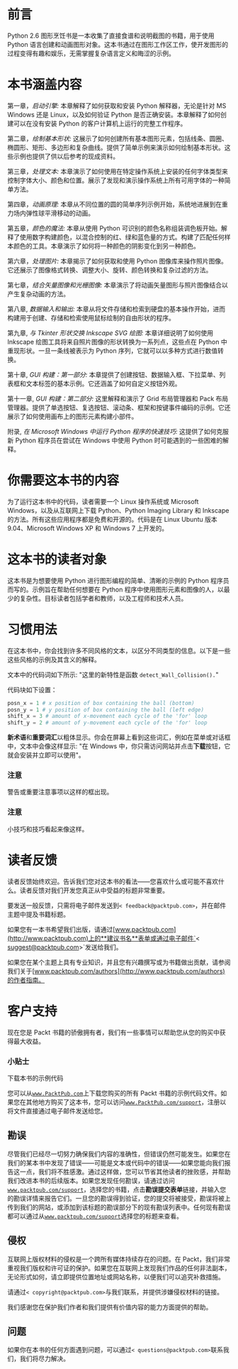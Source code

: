 # 前言

Python 2.6 图形烹饪书是一本收集了直接食谱和说明截图的书籍，用于使用 Python 语言创建和动画图形对象。这本书通过在图形工作区工作，使开发图形的过程变得有趣和娱乐，无需掌握复杂语言定义和晦涩的示例。

# 本书涵盖内容

第一章，*启动引擎:* 本章解释了如何获取和安装 Python 解释器，无论是针对 MS Windows 还是 Linux，以及如何验证 Python 是否正确安装。本章解释了如何创建可以在没有安装 Python 的客户计算机上运行的完整工作程序。

第二章，*绘制基本形状:* 这展示了如何创建所有基本图形元素，包括线条、圆圈、椭圆形、矩形、多边形和复杂曲线。提供了简单示例来演示如何绘制基本形状。这些示例也提供了供以后参考的现成资料。

第三章，*处理文本:* 本章演示了如何使用在特定操作系统上安装的任何字体类型来控制字体大小、颜色和位置。展示了发现和演示操作系统上所有可用字体的一种简单方法。

第四章，*动画原理:* 本章从不同位置的圆的简单序列示例开始，系统地进展到在重力场内弹性球平滑移动的动画。

第五章，*颜色的魔法:* 本章从使用 Python 可识别的颜色名称组装调色板开始。解释了使用数字构建颜色，以混合控制的红、绿和蓝色量的方式。构建了匹配任何样本颜色的工具。本章演示了如何将一种颜色的阴影变化到另一种颜色。

第六章，*处理图片:* 本章揭示了如何获取和使用 Python 图像库来操作照片图像。它还展示了图像格式转换、调整大小、旋转、颜色转换和复杂过滤的方法。

第七章，*结合矢量图像和光栅图像:* 本章演示了将动画矢量图形与照片图像结合以产生复杂动画的方法。

第八章, *数据输入和输出:* 本章从将文件存储和检索到硬盘的基本操作开始，进而构建用于创建、存储和检索使用鼠标绘制的自由形状的程序。

第九章, *与 Tkinter 形状交换 Inkscape SVG 绘图:* 本章详细说明了如何使用 Inkscape 绘图工具将来自照片图像的形状转换为一系列点，这些点在 Python 中重现形状。一旦一条线被表示为 Python 序列，它就可以以多种方式进行数值转换。

第十章, *GUI 构建：第一部分:* 本章提供了创建按钮、数据输入框、下拉菜单、列表框和文本标签的基本示例。它还涵盖了如何自定义按钮外观。

第十一章, *GUI 构建：第二部分:* 这里解释和演示了 Grid 布局管理器和 Pack 布局管理器。提供了单选按钮、复选按钮、滚动条、框架和按键事件编码的示例。它还展示了如何使用画布上的图形元素构建小部件。

附录, *在 Microsoft Windows 中运行 Python 程序的快速技巧:* 这提供了如何克服新 Python 程序员在尝试在 Windows 中使用 Python 时可能遇到的一些困难的解释。

# 你需要这本书的内容

为了运行这本书中的代码，读者需要一个 Linux 操作系统或 Microsoft Windows，以及从互联网上下载 Python、Python Imaging Library 和 Inkscape 的方法。所有这些应用程序都是免费和开源的。代码是在 Linux Ubuntu 版本 9.04、Microsoft Windows XP 和 Windows 7 上开发的。

# 这本书的读者对象

这本书是为想要使用 Python 进行图形编程的简单、清晰的示例的 Python 程序员而写的。示例旨在帮助任何想要在 Python 程序中使用图形元素和图像的人，以最少的复杂性。目标读者包括学者和教师，以及工程师和技术人员。

# 习惯用法

在这本书中，你会找到许多不同风格的文本，以区分不同类型的信息。以下是一些这些风格的示例及其含义的解释。

文本中的代码词如下所示: "这里的新特性是函数 `detect_Wall_Collision().`"

代码块如下设置：

```py
posn_x = 1 # x position of box containing the ball (bottom)
posn_y = 1 # y position of box containing the ball (left edge)
shift_x = 3 # amount of x-movement each cycle of the 'for' loop
shift_y = 2 # amount of y-movement each cycle of the 'for' loop

```

**新术语**和**重要词汇**以粗体显示。你会在屏幕上看到这些词汇，例如在菜单或对话框中，文本中会像这样显示: "在 Windows 中，你只需访问网站并点击**下载**按钮，它就会安装并立即可以使用"。

### 注意

警告或重要注意事项以这样的框出现。

### 注意

小技巧和技巧看起来像这样。

# 读者反馈

读者反馈始终欢迎。告诉我们您对这本书的看法——您喜欢什么或可能不喜欢什么。读者反馈对我们开发您真正从中受益的标题非常重要。

要发送一般反馈，只需将电子邮件发送到`< feedback@packtpub.com>`，并在邮件主题中提及书籍标题。

如果您有一本书希望我们出版，请通过[www.packtpub.com](http://www.packtpub.com)上的**建议书名**表单或通过电子邮件`< suggest@packtpub.com>`发送给我们。

如果您在某个主题上具有专业知识，并且您有兴趣撰写或为书籍做出贡献，请参阅我们关于[www.packtpub.com/authors](http://www.packtpub.com/authors)的作者指南。

# 客户支持

现在您是 Packt 书籍的骄傲拥有者，我们有一些事情可以帮助您从您的购买中获得最大收益。

### 小贴士

下载本书的示例代码

您可以从[`www.PacktPub.com`](http://www.PacktPub.com)上下载您购买的所有 Packt 书籍的示例代码文件。如果您在其他地方购买了这本书，您可以访问[`www.PacktPub.com/support`](http://www.PacktPub.com/support)，注册以将文件直接通过电子邮件发送给您。

## 勘误

尽管我们已经尽一切努力确保我们内容的准确性，但错误仍然可能发生。如果您在我们的某本书中发现了错误——可能是文本或代码中的错误——如果您能向我们报告这一点，我们将不胜感激。通过这样做，您可以节省其他读者的挫败感，并帮助我们改进本书的后续版本。如果您发现任何勘误，请通过访问[`www.packtpub.com/support`](http://www.packtpub.com/support)，选择您的书籍，点击**勘误提交表单**链接，并输入您的勘误详情来报告它们。一旦您的勘误得到验证，您的提交将被接受，勘误将被上传到我们的网站，或添加到该标题的勘误部分下的现有勘误列表中。任何现有勘误都可以通过从[`www.packtpub.com/support`](http://www.packtpub.com/support)选择您的标题来查看。

## 侵权

互联网上版权材料的侵权是一个跨所有媒体持续存在的问题。在 Packt，我们非常重视我们版权和许可证的保护。如果您在互联网上发现我们作品的任何非法副本，无论形式如何，请立即提供位置地址或网站名称，以便我们可以追究补救措施。

请通过`< copyright@packtpub.com>`与我们联系，并提供涉嫌侵权材料的链接。

我们感谢您在保护我们作者和我们提供有价值内容的能力方面提供的帮助。

## 问题

如果你在本书的任何方面遇到问题，可以通过`< questions@packtpub.com>`联系我们，我们将尽力解决。
